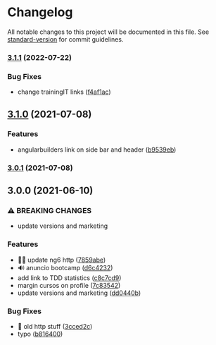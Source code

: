 # Changelog

All notable changes to this project will be documented in this file. See [standard-version](https://github.com/conventional-changelog/standard-version) for commit guidelines.

### [3.1.1](https://github.com/AcademiaBinaria/academia-binaria-site/compare/v3.1.0...v3.1.1) (2022-07-22)


### Bug Fixes

* change trainingIT links ([f4af1ac](https://github.com/AcademiaBinaria/academia-binaria-site/commit/f4af1acba9db49aab46ac043219c771306b678cf))

## [3.1.0](https://github.com/AcademiaBinaria/academia-binaria-site/compare/v3.0.1...v3.1.0) (2021-07-08)


### Features

*  angularbuilders link on side bar and header ([b9539eb](https://github.com/AcademiaBinaria/academia-binaria-site/commit/b9539eb42abe2d7d390bf28a270c4d1aa760267e))

### [3.0.1](https://github.com/AcademiaBinaria/academia-binaria-site/compare/v3.0.0...v3.0.1) (2021-07-08)

## 3.0.0 (2021-06-10)


### ⚠ BREAKING CHANGES

* update versions and marketing

### Features

* ✍🏼 update ng6 http ([7859abe](https://github.com/AcademiaBinaria/academia-binaria-site/commit/7859abecebd674a7a62d19db73806fd327ef373d))
* 🔊 anuncio bootcamp ([d6c4232](https://github.com/AcademiaBinaria/academia-binaria-site/commit/d6c42323c82ca0794a3edc909dc81c9339e72997))
* add link to TDD statistics ([c8c7cd9](https://github.com/AcademiaBinaria/academia-binaria-site/commit/c8c7cd914d51592254904af2f73771de455be95e))
* margin cursos on profile ([7c83542](https://github.com/AcademiaBinaria/academia-binaria-site/commit/7c83542e22d0d67b7ccb2bb5d0c77f0574fe22c0))
* update versions and marketing ([dd0440b](https://github.com/AcademiaBinaria/academia-binaria-site/commit/dd0440b4a33d5fe1b0e13252a56978d133b04a61))


### Bug Fixes

* 🧹 old http stuff ([3cced2c](https://github.com/AcademiaBinaria/academia-binaria-site/commit/3cced2cf419d35b5cdea117cf41fda7439210fc2))
* typo ([b816400](https://github.com/AcademiaBinaria/academia-binaria-site/commit/b8164009607ef675f0f74e1ab8bc9e06dbeaa1c3))
